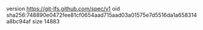 version https://git-lfs.github.com/spec/v1
oid sha256:748890e0472fee81cf0654aad715aad03a01575e7d5516da1a658314a8bc94af
size 14883
